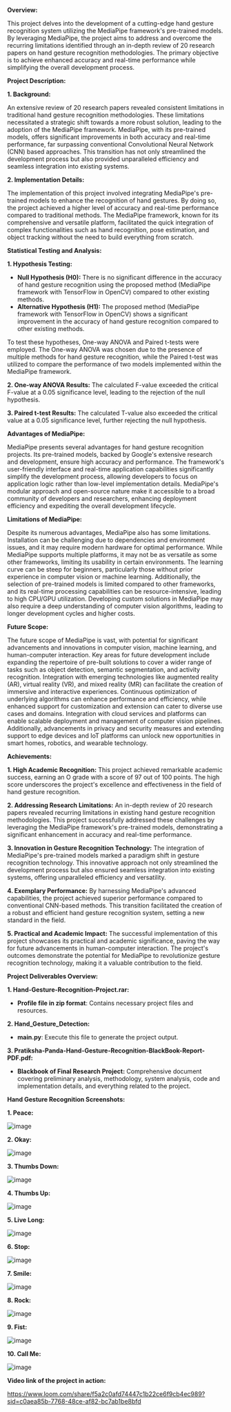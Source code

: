 **Overview:**

This project delves into the development of a cutting-edge hand gesture recognition system utilizing the MediaPipe framework's pre-trained models. By leveraging MediaPipe, the project aims to address and overcome the recurring limitations identified through an in-depth review of 20 research papers on hand gesture recognition methodologies. The primary objective is to achieve enhanced accuracy and real-time performance while simplifying the overall development process.

**Project Description:**

**1. Background:**

An extensive review of 20 research papers revealed consistent limitations in traditional hand gesture recognition methodologies. These limitations necessitated a strategic shift towards a more robust solution, leading to the adoption of the MediaPipe framework. MediaPipe, with its pre-trained models, offers significant improvements in both accuracy and real-time performance, far surpassing conventional Convolutional Neural Network (CNN) based approaches. This transition has not only streamlined the development process but also provided unparalleled efficiency and seamless integration into existing systems.

**2. Implementation Details:**

The implementation of this project involved integrating MediaPipe's pre-trained models to enhance the recognition of hand gestures. By doing so, the project achieved a higher level of accuracy and real-time performance compared to traditional methods. The MediaPipe framework, known for its comprehensive and versatile platform, facilitated the quick integration of complex functionalities such as hand recognition, pose estimation, and object tracking without the need to build everything from scratch.

**Statistical Testing and Analysis:**

**1. Hypothesis Testing:**

- **Null Hypothesis (H0):** There is no significant difference in the accuracy of hand gesture recognition using the proposed method (MediaPipe framework with TensorFlow in OpenCV) compared to other existing methods.
- **Alternative Hypothesis (H1):** The proposed method (MediaPipe framework with TensorFlow in OpenCV) shows a significant improvement in the accuracy of hand gesture recognition compared to other existing methods.

To test these hypotheses, One-way ANOVA and Paired t-tests were employed. The One-way ANOVA was chosen due to the presence of multiple methods for hand gesture recognition, while the Paired t-test was utilized to compare the performance of two models implemented within the MediaPipe framework.

**2. One-way ANOVA Results:** The calculated F-value exceeded the critical F-value at a 0.05 significance level, leading to the rejection of the null hypothesis.

**3. Paired t-test Results:** The calculated T-value also exceeded the critical value at a 0.05 significance level, further rejecting the null hypothesis.

**Advantages of MediaPipe:**

MediaPipe presents several advantages for hand gesture recognition projects. Its pre-trained models, backed by Google's extensive research and development, ensure high accuracy and performance. The framework's user-friendly interface and real-time application capabilities significantly simplify the development process, allowing developers to focus on application logic rather than low-level implementation details. MediaPipe's modular approach and open-source nature make it accessible to a broad community of developers and researchers, enhancing deployment efficiency and expediting the overall development lifecycle.

**Limitations of MediaPipe:**

Despite its numerous advantages, MediaPipe also has some limitations. Installation can be challenging due to dependencies and environment issues, and it may require modern hardware for optimal performance. While MediaPipe supports multiple platforms, it may not be as versatile as some other frameworks, limiting its usability in certain environments. The learning curve can be steep for beginners, particularly those without prior experience in computer vision or machine learning. Additionally, the selection of pre-trained models is limited compared to other frameworks, and its real-time processing capabilities can be resource-intensive, leading to high CPU/GPU utilization. Developing custom solutions in MediaPipe may also require a deep understanding of computer vision algorithms, leading to longer development cycles and higher costs.

**Future Scope:**

The future scope of MediaPipe is vast, with potential for significant advancements and innovations in computer vision, machine learning, and human-computer interaction. Key areas for future development include expanding the repertoire of pre-built solutions to cover a wider range of tasks such as object detection, semantic segmentation, and activity recognition. Integration with emerging technologies like augmented reality (AR), virtual reality (VR), and mixed reality (MR) can facilitate the creation of immersive and interactive experiences. Continuous optimization of underlying algorithms can enhance performance and efficiency, while enhanced support for customization and extension can cater to diverse use cases and domains. Integration with cloud services and platforms can enable scalable deployment and management of computer vision pipelines. Additionally, advancements in privacy and security measures and extending support to edge devices and IoT platforms can unlock new opportunities in smart homes, robotics, and wearable technology.


**Achievements:**

**1. High Academic Recognition:**
This project achieved remarkable academic success, earning an O grade with a score of 97 out of 100 points. The high score underscores the project's excellence and effectiveness in the field of hand gesture recognition.

**2. Addressing Research Limitations:**
An in-depth review of 20 research papers revealed recurring limitations in existing hand gesture recognition methodologies. This project successfully addressed these challenges by leveraging the MediaPipe framework's pre-trained models, demonstrating a significant enhancement in accuracy and real-time performance.

**3. Innovation in Gesture Recognition Technology:**
The integration of MediaPipe's pre-trained models marked a paradigm shift in gesture recognition technology. This innovative approach not only streamlined the development process but also ensured seamless integration into existing systems, offering unparalleled efficiency and versatility.

**4. Exemplary Performance:**
By harnessing MediaPipe's advanced capabilities, the project achieved superior performance compared to conventional CNN-based methods. This transition facilitated the creation of a robust and efficient hand gesture recognition system, setting a new standard in the field.

**5. Practical and Academic Impact:**
The successful implementation of this project showcases its practical and academic significance, paving the way for future advancements in human-computer interaction. The project's outcomes demonstrate the potential for MediaPipe to revolutionize gesture recognition technology, making it a valuable contribution to the field.


**Project Deliverables Overview:**

**1. Hand-Gesture-Recognition-Project.rar:**
   - **Profile file in zip format**: Contains necessary project files and resources.

**2. Hand_Gesture_Detection:**
   - **main.py**: Execute this file to generate the project output.

**3. Pratiksha-Panda-Hand-Gesture-Recognition-BlackBook-Report-PDF.pdf:**
   - **Blackbook of Final Research Project:** Comprehensive document covering preliminary analysis, methodology, system analysis, code and implementation details, and everything related to the project.


**Hand Gesture Recognition Screenshots:**

**1. Peace:**

![image](https://github.com/PratikshaPandaPKP/Hand-Gesture-Recognition-A-Study-Using-MediaPipe-and-TensorFlow-in-OpenCV/assets/112324400/010bbdb9-03de-4ae7-a39a-504c0b22440f)


**2. Okay:**

![image](https://github.com/PratikshaPandaPKP/Hand-Gesture-Recognition-A-Study-Using-MediaPipe-and-TensorFlow-in-OpenCV/assets/112324400/30358ea2-3a88-4060-b308-0d623d49fb2d)


**3. Thumbs Down:**

![image](https://github.com/PratikshaPandaPKP/Hand-Gesture-Recognition-A-Study-Using-MediaPipe-and-TensorFlow-in-OpenCV/assets/112324400/682dded7-af24-4442-ae59-f08992ff2d08)


**4. Thumbs Up:**

![image](https://github.com/PratikshaPandaPKP/Hand-Gesture-Recognition-A-Study-Using-MediaPipe-and-TensorFlow-in-OpenCV/assets/112324400/c2f54f24-b7bf-477b-93e4-569a3b3607d7)


**5. Live Long:**

![image](https://github.com/PratikshaPandaPKP/Hand-Gesture-Recognition-A-Study-Using-MediaPipe-and-TensorFlow-in-OpenCV/assets/112324400/3fb798d7-1338-4181-b9ed-16b3dbdcc0e5)


**6. Stop:**

![image](https://github.com/PratikshaPandaPKP/Hand-Gesture-Recognition-A-Study-Using-MediaPipe-and-TensorFlow-in-OpenCV/assets/112324400/bda29692-f6a9-4313-b866-299970d69cd9)


**7. Smile:**

![image](https://github.com/PratikshaPandaPKP/Hand-Gesture-Recognition-A-Study-Using-MediaPipe-and-TensorFlow-in-OpenCV/assets/112324400/4459e39f-8370-4c3f-91e2-7466940b8e8d)


**8. Rock:**

![image](https://github.com/PratikshaPandaPKP/Hand-Gesture-Recognition-A-Study-Using-MediaPipe-and-TensorFlow-in-OpenCV/assets/112324400/970153b1-3105-407c-8b50-6cbf6fe8a2f6)


**9. Fist:**

![image](https://github.com/PratikshaPandaPKP/Hand-Gesture-Recognition-A-Study-Using-MediaPipe-and-TensorFlow-in-OpenCV/assets/112324400/791f3434-d910-490a-ba10-29c51c194950)


**10. Call Me:**

![image](https://github.com/PratikshaPandaPKP/Hand-Gesture-Recognition-A-Study-Using-MediaPipe-and-TensorFlow-in-OpenCV/assets/112324400/24b13e9f-9f08-444c-b9a3-94d9d77a113e)


**Video link of the project in action:**

https://www.loom.com/share/f5a2c0afd74447c1b22ce6f9cb4ec989?sid=c0aea85b-7768-48ce-af82-bc7ab1be8bfd






